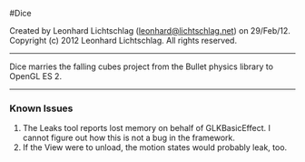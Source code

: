 #Dice

Created by Leonhard Lichtschlag (leonhard@lichtschlag.net) on 29/Feb/12.  
Copyright (c) 2012 Leonhard Lichtschlag. All rights reserved.

---

Dice marries the falling cubes project from the Bullet physics library to OpenGL ES 2.

---

### Known Issues

1)	The Leaks tool reports lost memory on behalf of GLKBasicEffect. I cannot figure 
	out how this is not a bug in the framework.
2)	If the View were to unload, the motion states would probably leak, too.
